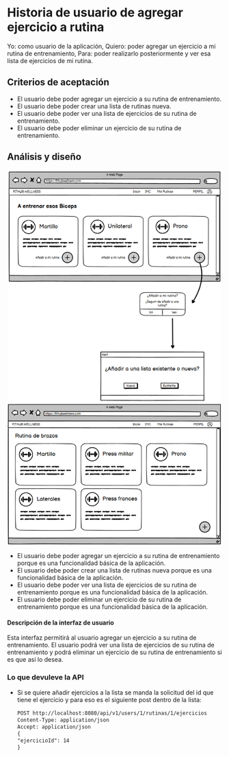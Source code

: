 # Historia de usuario de agregar ejercicio a rutina

Yo: como usuario de la aplicación,
Quiero: poder agregar un ejercicio a mi rutina de entrenamiento,
Para: poder realizarlo posteriormente y ver esa lista de ejercicios de mi rutina.

## Criterios de aceptación

- El usuario debe poder agregar un ejercicio a su rutina de entrenamiento.
- El usuario debe poder crear una lista de rutinas nueva.
- El usuario debe poder ver una lista de ejercicios de su rutina de entrenamiento.
- El usuario debe poder eliminar un ejercicio de su rutina de entrenamiento.

## Análisis y diseño

<img src="../assets/historia40.png" alt="Historia de usuario de agregar ejercicio a rutina" width="500px" ><br/>
<img src="../assets/historia41.png" alt="Historia de usuario de agregar ejercicio a rutina" width="500px" ><br/>

- El usuario debe poder agregar un ejercicio a su rutina de entrenamiento porque es una funcionalidad básica de la aplicación.
- El usuario debe poder crear una lista de rutinas nueva porque es una funcionalidad básica de la aplicación.
- El usuario debe poder ver una lista de ejercicios de su rutina de entrenamiento porque es una funcionalidad básica de la aplicación.
- El usuario debe poder eliminar un ejercicio de su rutina de entrenamiento porque es una funcionalidad básica de la aplicación.

#### Descripción de la interfaz de usuario

Esta interfaz permitirá al usuario agregar un ejercicio a su rutina de entrenamiento. El usuario podrá ver una lista de ejercicios de su rutina de entrenamiento y podrá eliminar un ejercicio de su rutina de entrenamiento si es que así lo desea.

### Lo que devuleve la API

- Si se quiere añadir ejercicios a la lista se manda la solicitud del id que tiene el ejercicio y para eso es el siguiente post dentro de la lista:
    
    ```
    POST http://localhost:8080/api/v1/users/1/rutinas/1/ejercicios
    Content-Type: application/json
    Accept: application/json
    {
    "ejercicioId": 14
    }
    ```